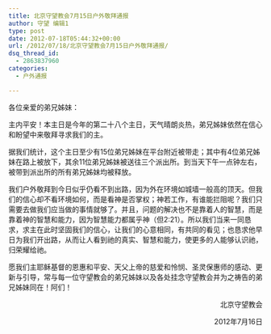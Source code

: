 ```yaml
---
title: 北京守望教会7月15日户外敬拜通报
author: 守望 编辑1
type: post
date: 2012-07-18T05:44:32+00:00
url: /2012/07/18/北京守望教会7月15日户外敬拜通报/
dsq_thread_id:
  - 2863837960
categories:
  - 户外通报

---
```

各位亲爱的弟兄姊妹：

主内平安！本主日是今年的第二十八个主日，天气晴朗炎热，<wbr>弟兄姊妹依然在信心和盼望中来敬拜寻求我们的主。 </wbr>

据我们统计，这个主日至少有15位弟兄姊妹在平台附近被带走；<wbr>其中有4位弟兄姊妹在路上被放下，其余11位弟兄姊妹被送往三个<wbr>派出所。到当天下午一点钟左右，<wbr>被带到派出所的所有弟兄姊妹均被释放。 </wbr></wbr></wbr>

我们户外敬拜到今日似乎仍看不到出路，<wbr>因为外在环境如城墙一般高的顶天。但我们的信心却不看环境如何，<wbr>而是看神是否掌权；神若工作，有谁能拦阻呢？<wbr>我们只需要去做我们应当做的事情就够了。并且，<wbr>问题的解决也不是靠着人的智慧，而是靠着神的智慧和能力，<wbr>因为智慧能力都属乎神（但2:21）。所以我们当来一同恳求，<wbr>求主在此时坚固我们的信心，让我们的心意相同，有共同的看见；<wbr>也恳求他早日为我们开出路，从而让人看到祂的真实、智慧和能力，<wbr>使更多的人能够认识祂，归荣耀给祂。 </wbr></wbr></wbr></wbr></wbr></wbr></wbr></wbr>

愿我们主耶稣基督的恩惠和平安、天父上帝的慈爱和怜悯、<wbr>圣灵保惠师的感动、更新与引导，<wbr>常与每一位守望教会的弟兄姊妹以及各处挂念守望教会并为之祷告的<wbr>弟兄姊妹同在！阿们！ </wbr></wbr></wbr>

<p style="text-align: right;" align="center">
  北京守望教会
</p>

<p style="text-align: right;" align="center">
   2012年7月16日
</p>